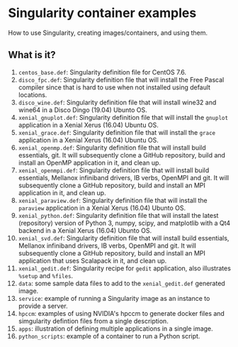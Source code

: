 # Singularity container examples

How to use Singularity, creating images/containers, and using them.

## What is it?
1. `centos_base.def`: Singularity definition file for CentOS 7.6.
1. `disco_fpc.def`: Singularity definition file that will install the Free
   Pascal compiler since that is hard to use when not installed using
   default locations.
1. `disco_wine.def`: Singularity definition file that will install wine32
   and wine64 in a Disco Dingo (19.04) Ubunto OS.  
1. `xenial_gnuplot.def`: Singularity definition file that will install the
   `gnuplot` application in a Xenial Xerus (16.04) Ubuntu OS.
1. `xenial_grace.def`: Singularity definition file that will install the
   `grace` application in a Xenial Xerus (16.04) Ubuntu OS.
1. `xenial_openmp.def`: Singularity definition file that will install
    build essentials, git.  It will subsequently clone a GitHub repository,
    build and install an OpenMP application in it, and clean up.
1. `xenial_openmpi.def`: Singularity definition file that will install
    build essentials, Mellanox infiniband drivers, IB verbs, OpenMPI and
    git.  It will subsequently clone a GitHub repository, build and
    install an MPI application in it, and clean up.
1. `xenial_paraview.def`: Singularity definition file that will install the
    `paraview` application in a Xenial Xerus (16.04) Ubunto OS.
1. `xenial_python.def`: Singularity definition file that will install the
    latest (repository) version of Python 3, numpy, scipy, and matplotlib
    with a Qt4 backend in a Xenial Xerus (16.04) Ubunto OS.
1. `xenial_svd.def`: Singularity definition file that will install
    build essentials, Mellanox infiniband drivers, IB verbs, OpenMPI and
    git.  It will subsequently clone a GitHub repository, build and
    install an MPI application that uses Scalapack in it, and clean up.
1. `xenial_gedit.def`: Singularity recipe for `gedit` application, also
    illustrates `%setup` and `%files`.
1. `data`: some sample data files to add to the `xenial_gedit.def`
    generated image.
1. `service`: example of running a Singularity image as an instance
    to provide a server.
1. `hpccm`: examples of using NVIDIA's hpccm to generate docker files and
   simgularity defintion files from a single description.
1. `apps`: illustration of defining multiple applications in a single
   image.
1. `python_scripts`: example of a container to run a Python script.

